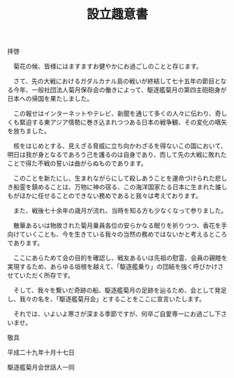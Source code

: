﻿---
title: 設立趣意書
---

拝啓

　菊花の候、皆様にはますますお健やかにお過ごしのことと存じます。

　さて、先の大戦におけるガダルカナル島の戦いが終結して七十五年の節目となる今年、一般社団法人菊月保存会の働きによって、駆逐艦菊月の第四主砲砲身が日本への帰国を果たしました。

　この報せはインターネットやテレビ、新聞を通じて多くの人々に伝わり、奇しくも緊迫する東アジア情勢に巻き込まれつつある日本の戦争観、その変化の嚆矢を放ちました。

　核をはじめとする、見えざる脅威に立ち向かわざるを得ないこの国において、明日は我が身となるであろう己を護るのは自身であり、而して先の大戦に敗れたことで得た不戦の誓いは曲がらぬものであります。

　このことを新たにし、生まれながらにして殺しあうことを運命づけられた悲しき船霊を鎮めることは、万物に神の宿る、この海洋国家たる日本に生まれた誰しもがほかに任せることのできない務めであると我々は考えております。

　また、戦後七十余年の歳月が流れ、当時を知る方も少なくなって参りました。

　散華あるいは物故された菊月乗員各位の安らかなる眠りを祈りつつ、香花を手向けていくことも、今を生きている我々の当然の務めではないかと考えるところであります。

　ここにあらためて会の目的を確認し、戦友あるいは先祖の慰霊、会員の親睦を実現するため、あらゆる垣根を越えて、「駆逐艦乗り」の団結を強く呼びかけさせていただく所存です。

　そして、我々を繋いだ奇跡の船、駆逐艦菊月の足跡を辿るため、会として発足し、我々の名を、「駆逐艦菊月会」とすることをここに宣言いたします。

　それでは、いよいよ寒さが深まる季節ですが、何卒ご自愛専一にお過ごし下さいませ。

敬具

平成二十九年十月十七日

駆逐艦菊月会世話人一同